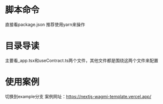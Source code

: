 # 脚本命令
直接看package.json 推荐使用yarn来操作

# 目录导读
主要看_app.tsx和useContract.ts两个文件，其他文件都是围绕这两个文件来配置

# 使用案例
切换到example分支
案例网址：https://nextjs-wagmi-template.vercel.app/
